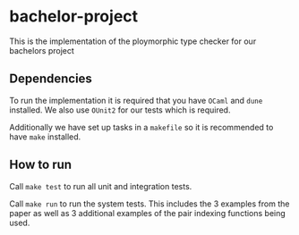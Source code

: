 # bachelor-project
This is the implementation of the ploymorphic type checker for our bachelors project
## Dependencies
To run the implementation it is required that you have `OCaml` and `dune` installed. We also use `OUnit2` for our tests which is required. 

Additionally we have set up tasks in a `makefile` so it is recommended to have `make` installed.

## How to run
Call `make test` to run all unit and integration tests.

Call `make run` to run the system tests. This includes the 3 examples from the paper as well as 3 additional examples of the pair indexing functions being used.